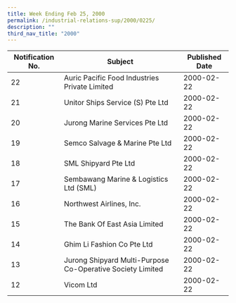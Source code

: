 ```yaml
---
title: Week Ending Feb 25, 2000
permalink: /industrial-relations-sup/2000/0225/
description: ""
third_nav_title: "2000"
---
```

|Notification No.|Subject|Published Date|
|---|---|---|
|22|Auric Pacific Food Industries Private Limited|2000-02-22|
|21|Unitor Ships Service (S) Pte Ltd|2000-02-22|
|20|Jurong Marine Services Pte Ltd|2000-02-22|
|19|Semco Salvage & Marine Pte Ltd|2000-02-22|
|18|SML Shipyard Pte Ltd|2000-02-22|
|17|Sembawang Marine & Logistics Ltd (SML)|2000-02-22|
|16|Northwest Airlines, Inc.|2000-02-22|
|15|The Bank Of East Asia Limited|2000-02-22|
|14|Ghim Li Fashion Co Pte Ltd|2000-02-22|
|13|Jurong Shipyard Multi-Purpose Co-Operative Society Limited|2000-02-22|
|12|Vicom Ltd|2000-02-22|
